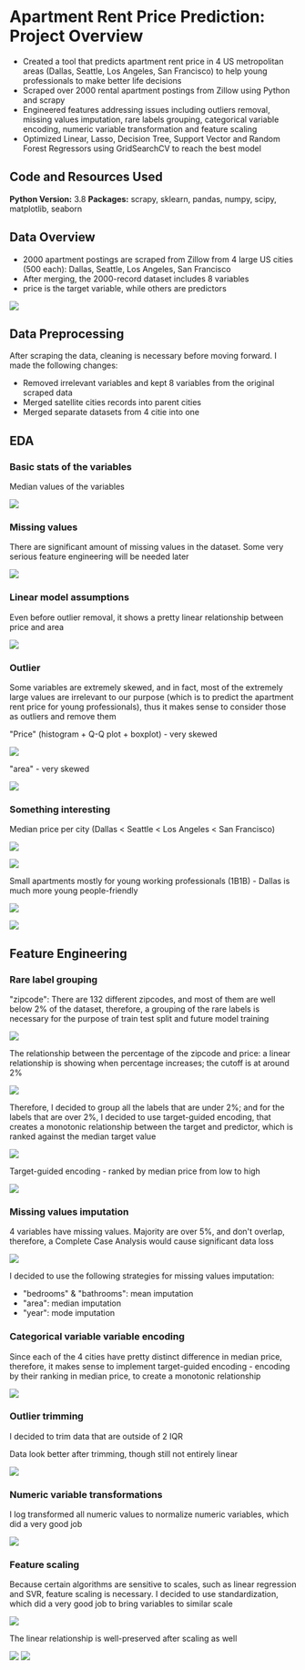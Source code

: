 # Apartment Rent Price Prediction: Project Overview
* Created a tool that predicts apartment rent price in 4 US metropolitan areas (Dallas, Seattle, Los Angeles, San Francisco) to help young professionals to make better life decisions
* Scraped over 2000 rental apartment postings from Zillow using Python and scrapy
* Engineered features addressing issues including outliers removal, missing values imputation, rare labels grouping, categorical variable encoding, numeric variable transformation and feature scaling
* Optimized Linear, Lasso, Decision Tree, Support Vector and Random Forest Regressors using GridSearchCV to reach the best model

## Code and Resources Used
**Python Version:** 3.8
**Packages:** scrapy, sklearn, pandas, numpy, scipy, matplotlib, seaborn

## Data Overview
* 2000 apartment postings are scraped from Zillow from 4 large US cities (500 each): Dallas, Seattle, Los Angeles, San Francisco
* After merging, the 2000-record dataset includes 8 variables
* price is the target variable, while others are predictors

![](images/df_head.png)

## Data Preprocessing
After scraping the data, cleaning is necessary before moving forward. I made the following changes:
* Removed irrelevant variables and kept 8 variables from the original scraped data
* Merged satellite cities records into parent cities
* Merged separate datasets from 4 citie into one

## EDA
### Basic stats of the variables
Median values of the variables

![](images/median_values.png)

### Missing values
There are significant amount of missing values in the dataset. Some very serious feature engineering will be needed later

![](images/na.png)

### Linear model assumptions
Even before outlier removal, it shows a pretty linear relationship between price and area

![](images/linear.png)

### Outlier
Some variables are extremely skewed, and in fact, most of the extremely large values are irrelevant to our purpose (which is to predict the apartment rent price for young professionals), thus it makes sense to consider those as outliers and remove them

"Price" (histogram + Q-Q plot + boxplot)  - very skewed

![](images/price_linear_test.png)

"area" - very skewed

![](images/area_linear_test.png)

### Something interesting
Median price per city (Dallas < Seattle < Los Angeles < San Francisco)

![](images/median_per_city.png)

![](images/median_per_city_table.png)

Small apartments mostly for young working professionals (1B1B) - Dallas is much more young people-friendly

![](images/small_apartments.png)

![](images/small_apartments_table.png)

## Feature Engineering
### Rare label grouping
"zipcode": There are 132 different zipcodes, and most of them are well below 2% of the dataset, therefore, a grouping of the rare labels is necessary for the purpose of train test split and future model training

![](images/zipcode_perc.png)

The relationship between the percentage of the zipcode and price: a linear relationship is showing when percentage increases; the cutoff is at around 2%

![](images/zipcode_perc.png)

Therefore, I decided to group all the labels that are under 2%; and for the labels that are over 2%, I decided to use target-guided encoding, that creates a monotonic relationship between the target and predictor, which is ranked against the median target value

![](images/zipcode_grouped.png)

Target-guided encoding - ranked by median price from low to high

![](images/target_guided.png)

### Missing values imputation
4 variables have missing values. Majority are over 5%, and don't overlap, therefore, a Complete Case Analysis would cause significant data loss

![](images/na_table.png)

I decided to use the following strategies for missing values imputation:
* "bedrooms" & "bathrooms": mean imputation
* "area": median imputation
* "year": mode imputation

### Categorical variable variable encoding
Since each of the 4 cities have pretty distinct difference in median price, therefore, it makes sense to implement target-guided encoding - encoding by their ranking in median price, to create a monotonic relationship


![](images/city_target_guided.png)

### Outlier trimming
I decided to trim data that are outside of 2 IQR

Data look better after trimming, though still not entirely linear

![](images/after_trimming_1.png)

### Numeric variable transformations
I log transformed all numeric values to normalize numeric variables, which did a very good job

![](images/log.png)

### Feature scaling
Because certain algorithms are sensitive to scales, such as linear regression and SVR, feature scaling is necessary. I decided to use standardization, which did a very good job to bring variables to similar scale

![](images/scaling.png)

The linear relationship is well-preserved after scaling as well

![](images/linear_before.png)   ![](images/linear_after.png)
